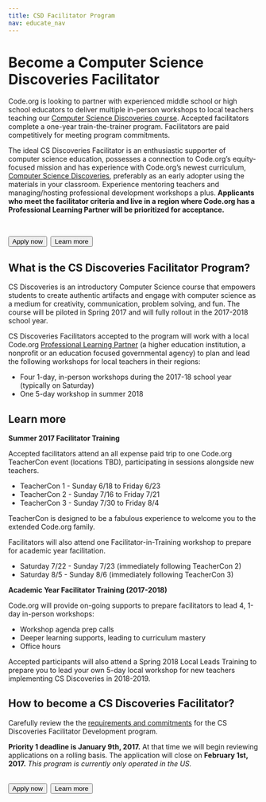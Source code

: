 ```yaml
---
title: CSD Facilitator Program
nav: educate_nav
---
```

# Become a Computer Science Discoveries Facilitator

Code.org is looking to partner with experienced middle school or high school educators to deliver multiple in-person workshops to local teachers teaching our [Computer Science Discoveries course](https://code.org/educate/csd). Accepted facilitators complete a one-year train-the-trainer program. Facilitators are paid competitively for meeting program commitments.

The ideal CS Discoveries Facilitator is an enthusiastic supporter of computer science education, possesses a connection to Code.org’s equity-focused mission and has experience with Code.org’s newest curriculum, [Computer Science Discoveries](https://code.org/educate/csd), preferably as an early adopter using the materials in your classroom. Experience mentoring teachers and managing/hosting professional development workshops a plus. **Applicants who meet the facilitator criteria and live in a region where Code.org has a Professional Learning Partner will be prioritized for acceptance.**

<br/>

[<button>Apply now</button>](https://docs.google.com/a/code.org/forms/d/1C2oECZ04B1406j4x_7sKcRHGdPLmxILVFm463M5MigU/viewform)&nbsp;&nbsp;[<button>Learn more</button>](https://docs.google.com/document/d/1b0Fub3kdtuKMPFzKad_eGxOTjQbBWJT6dmHT24Ajd2E/pub)
<br/>

## What is the CS Discoveries Facilitator Program?

CS Discoveries is an introductory Computer Science course that empowers students to create authentic artifacts and engage with computer science as a medium for creativity, communication, problem solving, and fun. The course will be piloted in Spring 2017 and will fully rollout in the 2017-2018 school year.

CS Discoveries Facilitators accepted to the program will work with a local Code.org [Professional Learning Partner](https://code.org/educate/professional-learning-partner/partners) (a higher education institution, a nonprofit or an education focused governmental agency) to plan and lead the following workshops for local teachers in their regions:

- Four 1-day, in-person workshops during the 2017-18 school year (typically on Saturday)
- One 5-day workshop in summer 2018

## Learn more

**Summer 2017 Facilitator Training**

Accepted facilitators attend an all expense paid trip to one Code.org TeacherCon event (locations TBD), participating in sessions alongside new teachers. 

- TeacherCon 1 - Sunday 6/18 to Friday 6/23
- TeacherCon 2 - Sunday 7/16 to Friday 7/21
- TeacherCon 3 - Sunday 7/30  to Friday 8/4

TeacherCon is designed to be a fabulous experience to welcome you to the extended Code.org family.

Facilitators will also attend one Facilitator-in-Training workshop to prepare for academic year facilitation.

- Saturday 7/22 - Sunday 7/23 (immediately following TeacherCon 2)
- Saturday 8/5 - Sunday 8/6 (immediately following TeacherCon 3)

**Academic Year Facilitator Training (2017-2018)**<br/>

Code.org will provide on-going supports to prepare facilitators to lead 4, 1-day in-person workshops:

- Workshop agenda prep calls
- Deeper learning supports, leading to curriculum mastery
- Office hours

Accepted participants will also attend a Spring 2018 Local Leads Training to prepare you to lead your own 5-day local workshop for new teachers implementing CS Discoveries in 2018-2019. 

## How to become a CS Discoveries Facilitator?

Carefully review the the [requirements and commitments](https://docs.google.com/document/d/1n5N04tz3RBCEeU_QfzC-vwPwvoFbjqhcLA_3Mi3i-Hs/edit) for the CS Discoveries Facilitator Development program.

**Priority 1 deadline is January 9th, 2017.** At that time we will begin reviewing applications on a rolling basis. The application will close on **February 1st, 2017.**
*This program is currently only operated in the US.*
<br/>
<br/>

[<button>Apply now</button>](https://docs.google.com/a/code.org/forms/d/1C2oECZ04B1406j4x_7sKcRHGdPLmxILVFm463M5MigU/viewform)&nbsp;&nbsp;[<button>Learn more</button>](https://docs.google.com/document/d/1b0Fub3kdtuKMPFzKad_eGxOTjQbBWJT6dmHT24Ajd2E/pub)
<br/>


